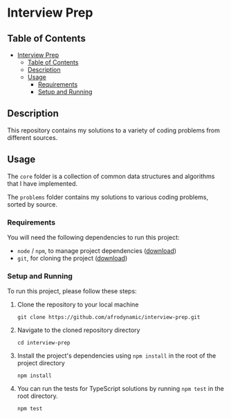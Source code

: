 # Interview Prep

## Table of Contents

* [Interview Prep](#interview-prep)
  * [Table of Contents](#table-of-contents)
  * [Description](#description)
  * [Usage](#usage)
    * [Requirements](#requirements)
    * [Setup and Running](#setup-and-running)

## Description

This repository contains my solutions to a variety of coding problems from different sources.

## Usage

The `core` folder is a collection of common data structures and algorithms that I have implemented.

The `problems` folder contains my solutions to various coding problems, sorted by source.

### Requirements

You will need the following dependencies to run this project:

* `node` / `npm`, to manage project dependencies ([download](https://nodejs.org/en/download))
* `git`, for cloning the project ([download](https://git-scm.com/downloads))

### Setup and Running

To run this project, please follow these steps:

1. Clone the repository to your local machine

   ```shell
   git clone https://github.com/afrodynamic/interview-prep.git
   ```

2. Navigate to the cloned repository directory

   ```shell
   cd interview-prep
   ```

3. Install the project's dependencies using `npm install` in the root of the project directory

   ```shell
   npm install
   ```

4. You can run the tests for TypeScript solutions by running `npm test` in the root directory.

   ```shell
   npm test
   ```
